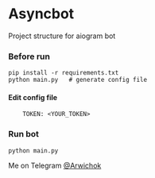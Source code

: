 # Asyncbot

Project structure for aiogram bot


### Before run
    pip install -r requirements.txt
    python main.py   # generate config file

#### Edit config file

```
    TOKEN: <YOUR_TOKEN>
``` 

### Run bot
    python main.py


Me on Telegram [@Arwichok](https://t.me/arwichok)